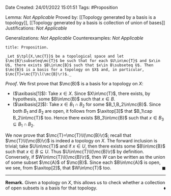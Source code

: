 <div class="topSpace"></div>

Date Created: 24/01/2022 15:01:51
Tags: #Proposition

Lemma: _Not Applicable_
Proved by: [[Topology generated by a basis is a topology]], [[Topology generated by a basis is collection of union of bases]]
Justifications: _Not Applicable_

Generalizations: _Not Applicable_
Counterexamples: _Not Applicable_

``` ad-Proposition
title: Proposition.

_Let $\tpl{X,\mc{T}}$ be a topological space and let $\mc{B}\subseteq\mc{T}$ be such that for each $U\in\mc{T}$ and $x\in U$, there exists $B\in\mc{B}$ such that $x\in B\subseteq U$. Then $\mc{B}$ is a basis for a topology on $X$ and, in particular, $\mc{T}=\mc{T}\l(\mc{B}\r)$._

```

_Proof_. We first prove that $\mc{B}$ is a basis for a topology on $X$:
* ($\axibasis[1]$): Take $x\in X$. Since $X\in\mc{T}$, there exists, by hypothesis, some $B\in\mc{B}$ such that $x\in B$.
* ($\axibasis[2]$): Take $x\in B_1\cap B_2$ for some $B_1,B_2\in\mc{B}$. Since both $B_1$ and $B_2$ are open, it follows from $\axitop[3]$ that $B_1\cap B_2\in\mc{T}$ too. Hence there exists $B_3\in\mc{B}$ such that $x\in B_3\subseteq B_1\cap B_2$.

We now prove that $\mc{T}=\mc{T}\l(\mc{B}\r)$; recall that $\mc{T}\l(\mc{B}\r)$ is indeed a topology on $X$. The forward inclusion is trivial; take $U\in\mc{T}$ and if $x\in U$, then there exists some $B\in\mc{B}$ such that $x\in B\subseteq U$. Thus $U\in\mc{T}\l(\mc{B}\r)$ by definition. Conversely, if $W\in\mc{T}\l(\mc{B}\r)$, then $W$ can be written as the union of some subset $\mc{A}$ of $\mc{B}$. Since each $B\in\mc{A}$ is open, we see, from $\axitop[2]$, that $W\in\mc{T}$ too.<span style="float:right;">$\blacksquare$</span>

---

**Remark.** Given a topology on $X$, this allows us to check whether a collection of open subsets is a basis for that topology.<span style="float:right;">$\blacklozenge$</span>
